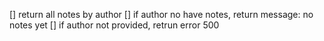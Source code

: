 [] return all notes by author
[] if author no have notes, return message: no notes yet
[] if author not provided, retrun error 500